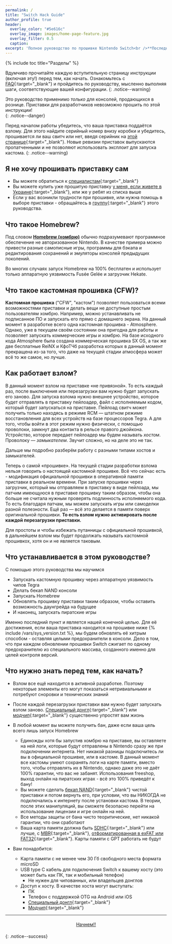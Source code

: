 ```yaml
---
permalink: /
title: "Switch Hack Guide"
author_profile: true
header:	
  overlay_color: "#5e616c"
  overlay_image: images/home-page-feature.jpg
  overlay_filter: 0.5
  caption:
excerpt: 'Полное руководство по прошивке Nintendo Switch<br />**Последнее изменение:** 15 ноября 2018'
---
```


{% include toc title="Разделы" %}

Вдумчиво прочитайте каждую вступительную страницу инструкции (включая эту!) перед тем, как начать. Ознакомьтесь с [FAQ](faq){:target="_blank"} и пройдитесь по руководству, мысленно выполняя шаги, соответствующие вашей конфигурации. 
{: .notice--warning}

Это руководство применимо _только_ для консолей, продающихся в рознице. Приставки для разработчиков невозможно прошить по этой инструкции!    
{: .notice--danger}

Перед началом работы убедитесь, что ваша приставка поддаётся взлому. Для этого найдите серийный номер внизу коробки и убедитесь, прошивается ли ваш свитч или нет, введя серийник на [этой странице](https://ismyswitchhackable.github.io/){:target="_blank"}. Новые ревизии приставок выпускаются пропатченными и не позволяют использовать эксплоит для запуска кастома. 
{: .notice--warning}

## Я не хочу прошивать приставку сам

+ Вы можете обратиться к [специалистам](https://vk.com/@3ds_cfw-spisok-masterov-dlya-proshivki-switch){:target="_blank"}
+ Вы можете купить уже прошитую приставку [у меня, если живете в Украине](https://3dscfw.olx.ua/){:target="_blank"}, или же у ребят из списка выше
+ Если у вас возникли трудности при прошивке, или нужна помощь в выборе приставки - обращайтесь в [группу](http://vk.com/3ds_cfw){:target="_blank"} этого руководства.

## Что такое Homebrew? 

Под словом [**Homebrew (хомбрю)**](https://ru.wikipedia.org/wiki/homebrew_(%D0%BA%D0%BE%D0%BC%D0%BF%D1%8C%D1%8E%D1%82%D0%B5%D1%80%D0%BD%D1%8B%D0%B5_%D0%B8%D0%B3%D1%80%D1%8B){:target="_blank"}) обычно подразумевают программное обеспечение не авторизованное Nintendo. В качестве примера можно привести разные самописные игры, программы для бэкапа и редактирования сохранений и эмуляторы консолей предыдущих поколений.

Во многих случаях запуск Homebrew на 100% бесплатен и использует только аппаратную уязвимость Fusée Gelée и загрузчик Hekate. 

## Что такое кастомная прошивка (CFW)?

**Кастомная прошивка** ("CFW", "кастом") позволяет пользоваться всеми возможностями приставки и делать вещи не доступные простым пользователям хомбрю. Например, можно устанавливать не подписанное ПО и запускать его прямо с домашнего экрана. На данный момент в разработке всего одна кастомная прошивка - Atmosphere. Однако, уже в текущем своём состоянии она пригодна для работы и позволяет запускать коммерческие игры и хомбрю. На базе исходного кода Atmosphere была создана коммерческая прошивка SX OS, а так же две бесплатные ReiNX и КфоТЧб разработка которых в данный момент прекращена из-за того, что даже на текущей стадии атмосфера может всё то же самое, но лучше. 

## Как работает взлом? 

В данный момент взлом на приставке «не привязной». То есть каждый раз, после выключения или перезагрузки вам нужно будет запускать его заново. Для запуска взлома нужно внешнее устройство, которое будет отправлять в приставку пейлоадер, файл с исполняемым кодом, который будет запускаться на приставке. Пейлоад свитч может получить только находясь в режиме RCM — штатном режиме восстановления для всех устройств на базе процессоров Tegra. А для того, чтобы войти в этот режим нужно физически, с помощью проволоки, замкнут два контакта в рельсе правого джойкона. Устройство, которое передает пейлоадер мы будем называть *хостом*. Проволоку — *замыкателем*. Звучит сложно, но на деле это не так. 

Дальше мы подробно разберём работу с разными типами хостов и замыкателей. 

Теперь о самой «прошивке». На текущей стадии разработки взлома нельзя говорить о настоящей кастомной прошивке. Всё что сейчас есть - модификация официальной прошивки в оперативной памяти приставки в реальном времени. При запуске прошивки через загрузчик, который мы отправляем в приставку в виде пейлоада, мы патчим имеющуюся в приставке прошивку таким образом, чтобы она больше не считала нужным проверять подлинность исполняемого кода. То есть благодаря патчам, мы можем запускать игры или самоделки разной полезности. Ещё раз — всё это делается в памяти поверх оригинальной прошивки. **То есть взлом нужно активировать после каждой перезагрузки приставки.**

Для простоты и чтобы избежать путанницы с официальной прошивкой, в дальнейшем взлом мы будет продолжать называть кастомной прошивкох, хотя он и не является таковым.

## Что устанавливается в этом руководстве?

С помощью этого руководства мы научимся 

+ Запускать кастомную прошивку через аппаратную уязвимость чипов Tegra
+ Делать бекап NAND консоли
+ Запускать Homebrew
+ Обновлять прошивку приставки таким образом, чтобы оставить возможность даунгрейда на будущее
+ И наконец, запускать пиратские игры

Именно последний пункт и является нашей конечной целью. Для её достижения, если ваша приставка находится на прошивке ниже {% include /vars/sys_version.txt %}, мы будем обновлять её хитрым способом - оставляя целыми предохранители в консоли. Дело в том, что при каждом обновлении прошивки Switch сжигает по одному предохранителю из специального массива, созданного именно для целей контроля версий. 

## Что нужно знать перед тем, как начать?

+ Взлом все ещё находится в активной разработке. Поэтому некоторые элементы его могут показаться нетривиальными и потребуют сноровки и технических знаний
+ После каждой перезагрузки приставки вам нужно будет запускать взлом заново. [Специальный донгл](https://vk.com/market-125012133?w=product-125012133_1694790%2Fquery){:target="_blank"} или [модчип](https://vk.com/market-125012133?w=product-125012133_1694792%2Fquery){:target="_blank"} существенно упростят вам жизнь

+ В любой момент вы можете получить бан, даже если ваша цель всего лишь запуск Homebrew
	+ Единожды хотя бы запустив хомбрю на приставке, вы оставляете на ней логи, которые будут отправлены в Nintendo сразу же при подключении интернета. Нет никакой разницы подключитесь ли вы в официальной прошивке, или в кастоме. В данный момент все кастомы умеют сохранять логи на карте памяти, вместо того, чтобы отправлять их в Nintendo, однако даже это не даёт 100% гарантии, что вас не забанят. Использования freeshop, выход онлайн на пиратских играх - всё это 100% приведёт к бану!
	+ Вы можете сделать [бекап NAND](backup-nand){:target="_blank"} чистой приставки и потом вернуть его, при условии, что вы НИКОГДА не подключались к интернету после установки кастома. В теории, после этих манипуляций, вы сможете безопасно перейти на использование лицензии и игре онлайн на ней. 
	+ Все методы защиты от бана чисто теоритические, нет никакой гарантии, что они сработают
	+ Ваша карта памяти должна быть [SDHC](https://ru.wikipedia.org/wiki/Secure_Digital){:target="_blank"} или лучше, с [MBR](https://allerror.ru/zhelezo/v-chyom-raznica-mezhdu-gpt-i-mbr-pri-sozdanii-razdelov-na-diske.html){:target="_blank"}, [отформатированная в exFAT или FAT32](https://3ds.customfw.xyz/clean_sd#ii-%D1%84%D0%BE%D1%80%D0%BC%D0%B0%D1%82%D0%B8%D1%80%D0%BE%D0%B2%D0%B0%D0%BD%D0%B8%D0%B5-sd-%D0%BA%D0%B0%D1%80%D1%82%D1%8B){:target="_blank"}. Карты памяти с GPT работать не будут
+ Вам понадобится:
	+ Карта памяти с не менее чем 30 Гб свободного места формата microSD
	+ USB type C кабель для подключения Switch к вашему хосту (это может быть как ПК, так и мобильный телефон)
		+ Не нужен для чипованных, или владельцев донглов
	+ Доступ к хосту. В качестве хоста могут выступать: 
		* ПК
		* Телефон с поддержкой OTG на Android или iOS
		* [Специальный донгл](https://vk.com/market-125012133?w=product-125012133_1694790%2Fquery){:target="_blank"}
		* [Модчип](https://vk.com/market-125012133?w=product-125012133_1694792%2Fquery){:target="_blank"}

___

<center><a href="get-started" style="margin:20px auto; text-align:center; display:block; width:200px;" class="btn btn--short">Начнем!!</a></center>
{: .notice--success}